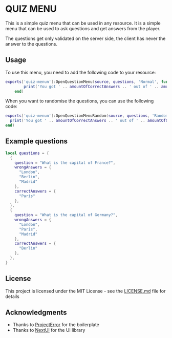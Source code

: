 # QUIZ MENU

This is a simple quiz menu that can be used in any resource. It is a simple menu that can be used to ask questions and get answers from the player.

The questions get only validated on the server side, the client has never the answer to the questions.

## Usage

To use this menu, you need to add the following code to your resource:
```lua
exports['quiz-menun']:OpenQuestionMenu(source, questions, 'Normal', function(amountOfCorrectAnswers, amountOfQuestions)
        print('You got ' .. amountOfCorrectAnswers .. ' out of ' .. amountOfQuestions .. ' correct!')
    end)
```
When you want to randomise the questions, you can use the following code:
```lua	
exports['quiz-menun']:OpenQuestionMenuRandom(source, questions, 'Random', 5, function(amountOfCorrectAnswers, amountOfQuestions)
  print('You got ' .. amountOfCorrectAnswers .. ' out of ' .. amountOfQuestions .. ' correct!')
end)
```

## Example questions

```lua
local questions = {
  {
    question = "What is the capital of France?",
    wrongAnswers = {
      "London",
      "Berlin",
      "Madrid"
    },
    correctAnswers = {
      "Paris"
    },
  },
  {
    question = "What is the capital of Germany?",
    wrongAnswers = {
      "London",
      "Paris",
      "Madrid"
    },
    correctAnswers = {
      "Berlin"
    },
  },
}
```

## License
This project is licensed under the MIT License - see the [LICENSE.md](LICENSE.md) file for details

## Acknowledgments
* Thanks to [ProjectError](https://github.com/project-error/fivem-react-boilerplate-lua) for the boilerplate
* Thanks to [NextUI](https://nextui.org/) for the UI library